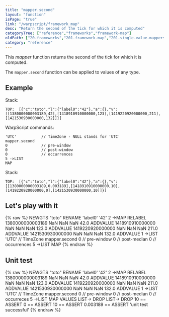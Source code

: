 ```yaml
---
title: "mapper.second"
layout: "function"
isPage: "true"
link: "/warpscript/framework_map"
desc: "Return the second of the tick for which it is computed"
categoryTree: ["reference","frameworks","framework-map"]
oldPath: ["20-frameworks","201-framework-map","201-single-value-mappers","281-mapper_second.html.md"]
category: "reference"
---
```

 

This *mapper* function returns the second of the tick for which it is computed.

The `mapper.second` function can be applied to values of any type.


## Example ##

Stack:

    TOP:  [{"c":"toto","l":{"label0":"42"},"a":{},"v":[[1380000000003189,42],[1418910910000000,123],[1419220920000000,211],[1421530930000000,132]]}]

WarpScript commands:

	'UTC'			// TimeZone - NULL stands for 'UTC'
    mapper.second
    0				// pre-window
    0				// post-window
    0				// occurrences
    5 ->LIST
    MAP

Stack: 

    TOP:  [{"c":"toto","l":{"label0":"42"},"a":{},"v":[[1380000000003189,0.003189],[1418910910000000,10],[1419220920000000,0],[1421530930000000,10]]}]

## Let's play with it ##

{% raw %}
<warp10-warpscript-widget>NEWGTS "toto" RENAME 
'label0' '42' 2 ->MAP RELABEL
1380000000003189 NaN NaN NaN  42.0 ADDVALUE
1418910910000000 NaN NaN NaN 123.0 ADDVALUE
1419220920000000 NaN NaN NaN 211.0 ADDVALUE
1421530930000000 NaN NaN NaN 132.0 ADDVALUE
1 ->LIST
'UTC'			// TimeZone
mapper.second
0  				// pre-window
0  				// post-median
0  				// occurrences
5 ->LIST
MAP
</warp10-warpscript-widget>
{% endraw %}    


## Unit test ##

{% raw %}
<warp10-warpscript-widget>NEWGTS "toto" RENAME 
'label0' '42' 2 ->MAP RELABEL
1380000000003189 NaN NaN NaN  42.0 ADDVALUE
1418910910000000 NaN NaN NaN 123.0 ADDVALUE
1419220920000000 NaN NaN NaN 211.0 ADDVALUE
1421530930000000 NaN NaN NaN 132.0 ADDVALUE
1 ->LIST
'UTC'			// TimeZone
mapper.second
0  				// pre-window
0  				// post-median
0  				// occurreces
5 ->LIST
MAP
VALUES LIST-> DROP
LIST-> DROP
10 == ASSERT
0 == ASSERT
10 == ASSERT
0.003189 == ASSERT
'unit test successful'
</warp10-warpscript-widget>
{% endraw %}
